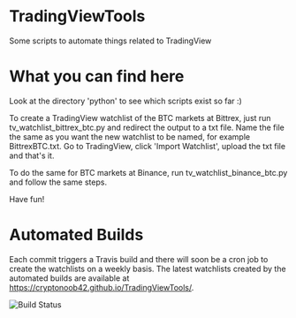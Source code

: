 # TradingViewTools
Some scripts to automate things related to TradingView

# What you can find here
Look at the directory 'python' to see which scripts exist so far :)

To create a TradingView watchlist of the BTC markets at Bittrex,
just run tv_watchlist_bittrex_btc.py and redirect the output to
a txt file. Name the file the same as you want the new watchlist
to be named, for example BittrexBTC.txt. Go to TradingView, click
'Import Watchlist', upload the txt file and that's it.

To do the same for BTC markets at Binance, run tv_watchlist_binance_btc.py
and follow the same steps.

Have fun!

# Automated Builds
Each commit triggers a Travis build and there will soon be a cron job to create the watchlists on a weekly basis. The latest watchlists created by the automated builds are available at https://cryptonoob42.github.io/TradingViewTools/.

![Build Status](https://travis-ci.org/cryptonoob42/TradingViewTools.svg?branch=master)

